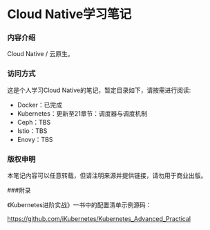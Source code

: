 # Cloud Native学习笔记

### 内容介绍

Cloud Native / 云原生。

### 访问方式

这是个人学习Cloud Native的笔记，暂定目录如下，请按需进行阅读:

- Docker：已完成
- Kubernetes：更新至21章节：调度器与调度机制
- Ceph：TBS
- Istio：TBS
- Enovy：TBS

### 版权申明
本笔记内容可以任意转载，但请注明来源并提供链接，请勿用于商业出版。
    
    
        
###附录

《Kubernetes进阶实战》一书中的配置清单示例源码：

https://github.com/iKubernetes/Kubernetes_Advanced_Practical
